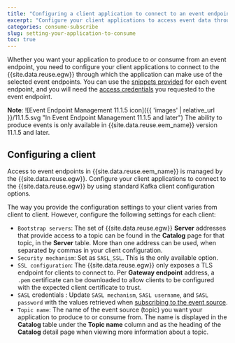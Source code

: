```yaml
---
title: "Configuring a client application to connect to an event endpoint"
excerpt: "Configure your client applications to access event data through the Event Gateway."
categories: consume-subscribe
slug: setting-your-application-to-consume
toc: true
---
```


Whether you want your application to produce to or consume from an event endpoint, you need to configure your client applications to connect to the {{site.data.reuse.egw}} through which the application can make use of the selected event endpoints. You can use the [snippets provided](../discovering-topics#the-catalog) for each event endpoint, and you will need the [access credentials](../subscribing-to-topics) you requested to the event endpoint.

**Note**: ![Event Endpoint Management 11.1.5 icon]({{ 'images' | relative_url }}/11.1.5.svg "In Event Endpoint Management 11.1.5 and later") The ability to produce events is only available in {{site.data.reuse.eem_name}} version 11.1.5 and later.

## Configuring a client

Access to event endpoints in {{site.data.reuse.eem_name}} is managed by the {{site.data.reuse.egw}}. Configure your client applications to connect to the {{site.data.reuse.egw}} by using standard Kafka client configuration options.

The way you provide the configuration settings to your client varies from client to client. However, configure the following settings for each client:

- `Bootstrap servers`: The set of {{site.data.reuse.egw}} **Server** addresses that provide access to a topic can be found in the **Catalog** page for that topic, in the **Server** table. More than one address can be used, when separated by commas in your client configuration.
- `Security mechanism`: Set as `SASL_SSL`. This is the only available option.
- `SSL configuration`: The {{site.data.reuse.egw}} only exposes a TLS endpoint for clients to connect to. Per **Gateway endpoint** address, a `.pem` certificate can be downloaded to allow clients to be configured with the expected client certificate to trust.
- `SASL` credentials : Update `SASL mechanism`, `SASL username`, and `SASL password` with the values retrieved when [subscribing to the event source](../subscribing-to-topics#requesting-access).
- `Topic name`: The name of the event source (topic) you want your application to produce to or consume from. The name is displayed in the **Catalog** table under the **Topic name** column and as the heading of the **Catalog** detail page when viewing more information about a topic.

